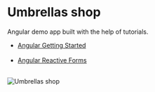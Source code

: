 ﻿Umbrellas shop<br />
=========

Angular demo app built with the help of tutorials.<br />

- [Angular Getting Started](https://app.pluralsight.com/library/courses/angular-2-getting-started-update/table-of-contents)<br /><br />
- [Angular Reactive Forms](https://app.pluralsight.com/library/courses/angular-2-reactive-forms/table-of-contents)<br /><br />

![Umbrellas shop](Screenchots/Umbrellas-Shop.png)<br /><br />
